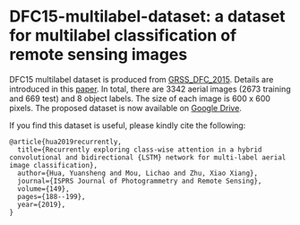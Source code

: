 # DFC15-multilabel-dataset: a dataset for multilabel classification of remote sensing images

DFC15 multilabel dataset is produced from [GRSS_DFC_2015](http://www.grss-ieee.org/community/technical-committees/data-fusion/2015-ieee-grss-data-fusion-contest/). Details are introduced in this [paper](https://www.sciencedirect.com/science/article/pii/S0924271619300243#s0050). In total, there are 3342 aerial images (2673 training and 669 test) and 8 object labels. The size of each image is 600 x 600 pixels. The proposed dataset is now available on [Google Drive](https://drive.google.com/open?id=1TKGS6TIRxQ6a7gdaj0cHs-mRCtv_J1HA).

If you find this dataset is useful, please kindly cite the following:
```
@article{hua2019recurrently,
  title={Recurrently exploring class-wise attention in a hybrid convolutional and bidirectional {LSTM} network for multi-label aerial image classification},
  author={Hua, Yuansheng and Mou, Lichao and Zhu, Xiao Xiang},
  journal={ISPRS Journal of Photogrammetry and Remote Sensing},
  volume={149},
  pages={188--199},
  year={2019},
}
```
